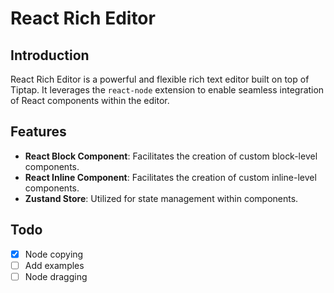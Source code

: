 # React Rich Editor

## Introduction

React Rich Editor is a powerful and flexible rich text editor built on top of Tiptap. It leverages the `react-node` extension to enable seamless integration of React components within the editor.

## Features

- **React Block Component**: Facilitates the creation of custom block-level components.
- **React Inline Component**: Facilitates the creation of custom inline-level components.
- **Zustand Store**: Utilized for state management within components.

## Todo
- [x] Node copying
- [ ] Add examples
- [ ] Node dragging